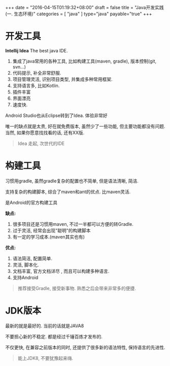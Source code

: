 +++
date = "2016-04-15T01:19:32+08:00"
draft = false
title = "Java开发实践(一. 生态环境)"
categories = [ "java" ]
type="java"
payable="true"
+++

# 开发工具

**Intellij Idea** The best java IDE.

1. 集成了java常用的各种工具, 比如构建工具(maven, gradle), 版本控制(git, svn...)
2. 代码提示, 补全非常舒服.
3. 项目管理灵活, 识别项目类型, 并集成多种常用框架.
4. 支持语言多, 比如Kotlin.
5. 插件丰富
6. 界面漂亮
7. 速度快.
<!-- more -->

Android Studio也从Eclipse转到了Idea. 体验非常好

唯一的缺点就是太贵, 好在就免费版本, 虽然少了一些功能, 但主要功能都没有问题. 当然, 如果你愿意找找看的话, 还有XX版.

> Idea 走起, 次世代的IDE

# 构建工具

习惯用gradle, 虽然gradle复杂的配置也不简单, 但是语法清晰, 简洁.

支持复杂的构建脚本, 综合了maven和ant的优点. 比maven灵活.

是Android的官方构建工具

**缺点:**

1. 很多项目还是习惯用maven, 不过一半都可以方便的转Gradle.  
2. 过于灵活, 经常会出现"聪明"的构建脚本
3. 有一定的学习成本.(maven其实也有)

**优点:**

1. 语法简洁, 配置简单.
2. 灵活, 脚本化.
3. 文档丰富, 官方文档详尽 , 而且可以构建多种语言.
4. 支持Android

> 推荐接受Gradle, 接受新事物. 熟悉之后会带来非常多的便捷.

# JDK版本

最新的就是最好的. 当前的话就是JAVA8

不要担心新的不稳定. 都是经过千锤百炼才发布的.

不仅更快, 在兼容之前版本的同时, 还提供了很多新的语法特性, 保持语言的先进性.

> 能上JDK8, 不要犹豫起来嗨.
